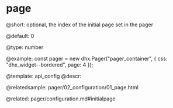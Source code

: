 page
=============

@short: 
optional, the index of the initial page set in the pager


@default:
0


@type: number

@example: 
const pager = new dhx.Pager("pager_container", {
    css: "dhx_widget--bordered",
    page: 4 
});


@template:	api_config
@descr: 


@relatedsample:
pager/02_configuration/01_page.html

@related: pager/configuration.md#initialpage